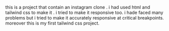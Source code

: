 this is a project that contain an instagram clone . i had used html and tailwind css to make it . i tried to make it responsive too. i hade faced many problems but i tried to make it accurately responsive at critical breakpoints. moreover this is my first tailwind css project.
